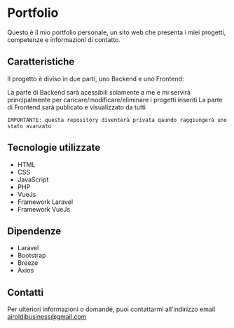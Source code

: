 
# Portfolio

Questo è il mio portfolio personale, un sito web che presenta i miei progetti, competenze e informazioni di contatto.

## Caratteristiche

Il progetto è diviso in due parti, uno Backend e uno Frontend:

La parte di Backend sarà acessibili solamente a me e mi servirà principalmente per caricare/modificare/eliminare i progetti inseriti
La parte di Frontend sarà publicato e visualizzato da tutti

`IMPORTANTE: questa repository diventerà privata qaundo raggiungerà uno stato avanzato` 

## Tecnologie utilizzate

- HTML
- CSS
- JavaScript
- PHP
- VueJs
- Framework Laravel
- Framework VueJs

## Dipendenze

- Laravel
- Bootstrap 
- Breeze
- Axios


## Contatti

Per ulteriori informazioni o domande, puoi contattarmi all'indirizzo email airoldibusiness@gmail.com
